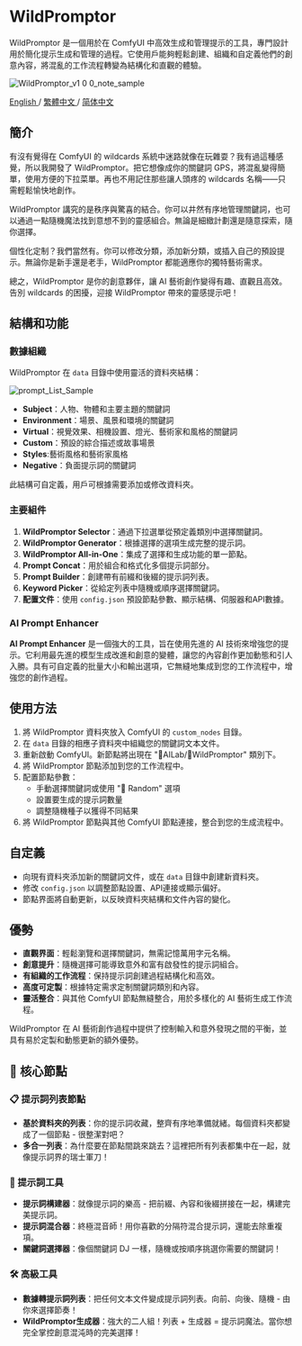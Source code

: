 # WildPromptor

WildPromptor 是一個用於在 ComfyUI 中高效生成和管理提示的工具，專門設計用於簡化提示生成和管理的過程。它使用戶能夠輕鬆創建、組織和自定義他們的創意內容，將混亂的工作流程轉變為結構化和直觀的體驗。

![WildPromptor_v1 0 0_note_sample](https://github.com/user-attachments/assets/962eccea-c894-42d0-905f-31f9b21611fe)

[English ](README.md) / [繁體中文 ](README.zh-tw.md) / [简体中文 ](README.zh-cn.md)

## 簡介

有沒有覺得在 ComfyUI 的 wildcards 系統中迷路就像在玩雜耍？我有過這種感覺，所以我開發了 WildPromptor。把它想像成你的關鍵詞 GPS，將混亂變得簡單，使用方便的下拉菜單。再也不用記住那些讓人頭疼的 wildcards 名稱——只需輕鬆愉快地創作。

WildPromptor 講究的是秩序與驚喜的結合。你可以井然有序地管理關鍵詞，也可以通過一點隨機魔法找到意想不到的靈感組合。無論是細緻計劃還是隨意探索，隨你選擇。

個性化定制？我們當然有。你可以修改分類，添加新分類，或插入自己的預設提示。無論你是新手還是老手，WildPromptor 都能適應你的獨特藝術需求。

總之，WildPromptor 是你的創意夥伴，讓 AI 藝術創作變得有趣、直觀且高效。告別 wildcards 的困擾，迎接 WildPromptor 帶來的靈感提示吧！

## 結構和功能

### 數據組織
WildPromptor 在 `data` 目錄中使用靈活的資料夾結構：

![prompt_List_Sample](https://github.com/user-attachments/assets/3b17c9f2-04c0-4394-9673-3c3ec8898887)

- **Subject**：人物、物體和主要主題的關鍵詞
- **Environment**：場景、風景和環境的關鍵詞
- **Virtual**：視覺效果、相機設置、燈光、藝術家和風格的關鍵詞
- **Custom**：預設的綜合描述或故事場景
- **Styles**:藝術風格和藝術家風格
- **Negative**：負面提示詞的關鍵詞

此結構可自定義，用戶可根據需要添加或修改資料夾。

### 主要組件
1. **WildPromptor Selector**：通過下拉選單從預定義類別中選擇關鍵詞。
2. **WildPromptor Generator**：根據選擇的選項生成完整的提示詞。
3. **WildPromptor All-in-One**：集成了選擇和生成功能的單一節點。
4. **Prompt Concat**：用於組合和格式化多個提示詞部分。
5. **Prompt Builder**：創建帶有前綴和後綴的提示詞列表。
6. **Keyword Picker**：從給定列表中隨機或順序選擇關鍵詞。
7. **配置文件**：使用 `config.json` 預設節點參數、顯示結構、伺服器和API數據。

### AI Prompt Enhancer
**AI Prompt Enhancer** 是一個強大的工具，旨在使用先進的 AI 技術來增強您的提示。它利用最先進的模型生成改進和創意的變體，讓您的內容創作更加動態和引人入勝。具有可自定義的批量大小和輸出選項，它無縫地集成到您的工作流程中，增強您的創作過程。

## 使用方法

1. 將 WildPromptor 資料夾放入 ComfyUI 的 `custom_nodes` 目錄。
2. 在 `data` 目錄的相應子資料夾中組織您的關鍵詞文本文件。
3. 重新啟動 ComfyUI。新節點將出現在 "🧪AILab/🧿WildPromptor" 類別下。
4. 將 WildPromptor 節點添加到您的工作流程中。
5. 配置節點參數：
   - 手動選擇關鍵詞或使用 "🎲 Random" 選項
   - 設置要生成的提示詞數量
   - 調整隨機種子以獲得不同結果
6. 將 WildPromptor 節點與其他 ComfyUI 節點連接，整合到您的生成流程中。

## 自定義

- 向現有資料夾添加新的關鍵詞文件，或在 `data` 目錄中創建新資料夾。
- 修改 `config.json` 以調整節點設置、API連接或顯示偏好。
- 節點界面將自動更新，以反映資料夾結構和文件內容的變化。

## 優勢

- **直觀界面**：輕鬆瀏覽和選擇關鍵詞，無需記憶萬用字元名稱。
- **創意提升**：隨機選擇可能導致意外和富有啟發性的提示詞組合。
- **有組織的工作流程**：保持提示詞創建過程結構化和高效。
- **高度可定製**：根據特定需求定制關鍵詞類別和內容。
- **靈活整合**：與其他 ComfyUI 節點無縫整合，用於多樣化的 AI 藝術生成工作流程。

WildPromptor 在 AI 藝術創作過程中提供了控制輸入和意外發現之間的平衡，並具有易於定製和動態更新的額外優勢。

## 🌟 核心節點

### 📋 提示詞列表節點
- **基於資料夾的列表**：你的提示詞收藏，整齊有序地準備就緒。每個資料夾都變成了一個節點 - 很整潔對吧？
- **多合一列表**：為什麼要在節點間跳來跳去？這裡把所有列表都集中在一起，就像提示詞界的瑞士軍刀！

### 🔀 提示詞工具
- **提示詞構建器**：就像提示詞的樂高 - 把前綴、內容和後綴拼接在一起，構建完美提示詞。
- **提示詞混合器**：終極混音師！用你喜歡的分隔符混合提示詞，還能去除重複項。
- **關鍵詞選擇器**：像個關鍵詞 DJ 一樣，隨機或按順序挑選你需要的關鍵詞！

### 🛠️ 高級工具
- **數據轉提示詞列表**：把任何文本文件變成提示詞列表。向前、向後、隨機 - 由你來選擇節奏！
- **WildPromptor生成器**：強大的二人組！列表 + 生成器 = 提示詞魔法。當你想完全掌控創意混沌時的完美選擇！


